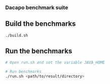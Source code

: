 ### Dacapo benchmark suite

## Build the benchmarks
```sh
./build.sh

```

## Run the benchmarks
```sh
# Open run.sh and set the variable JAVA_HOME

# Run benchmarks
./run.sh <path/to/result/directory>
```
